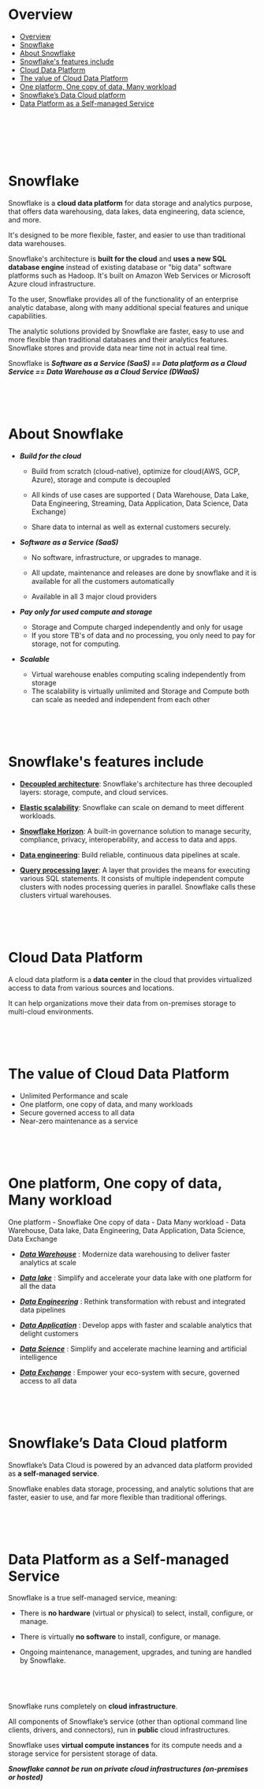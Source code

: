 # Overview

- [Overview](#overview)
- [Snowflake](#snowflake)
- [About Snowflake](#about-snowflake)
- [Snowflake's features include](#snowflakes-features-include)
- [Cloud Data Platform](#cloud-data-platform)
- [The value of Cloud Data Platform](#the-value-of-cloud-data-platform)
- [One platform, One copy of data, Many workload](#one-platform-one-copy-of-data-many-workload)
- [Snowflake’s Data Cloud platform](#snowflakes-data-cloud-platform)
- [Data Platform as a Self-managed Service](#data-platform-as-a-self-managed-service)

&nbsp;

&nbsp;

&nbsp;

# Snowflake

Snowflake is a **cloud data platform** for data storage and analytics purpose, that offers data warehousing, data lakes, data engineering, data science, and more.

It's designed to be more flexible, faster, and easier to use than traditional data warehouses.

Snowflake's architecture is **built for the cloud** and **uses a new SQL database engine** instead of existing database or "big data" software platforms such as Hadoop. It's built on Amazon Web Services or Microsoft Azure cloud infrastructure.

To the user, Snowflake provides all of the functionality of an enterprise analytic database, along with many additional special features and unique capabilities.

The analytic solutions provided by Snowflake are faster, easy to use and more flexible than traditional databases and their analytics features. Snowflake stores and provide data near time not in actual real time.

Snowflake is **_Software as a Service (SaaS) == Data platform as a Cloud Service == Data Warehouse as a Cloud Service (DWaaS)_**

&nbsp;

&nbsp;

# About Snowflake

- **_Build for the cloud_**

  - Build from scratch (cloud-native), optimize for cloud(AWS, GCP, Azure), storage and compute is decoupled

  - All kinds of use cases are supported ( Data Warehouse, Data Lake, Data Engineering, Streaming, Data Application, Data Science, Data Exchange)

  - Share data to internal as well as external customers securely.

- **_Software as a Service (SaaS)_**

  - No software, infrastructure, or upgrades to manage.

  - All update, maintenance and releases are done by snowflake and it is available for all the customers automatically
  - Available in all 3 major cloud providers

- **_Pay only for used compute and storage_**

  - Storage and Compute charged independently and only for usage
  - If you store TB's of data and no processing, you only need to pay for storage, not for computing.

- **_Scalable_**
  - Virtual warehouse enables computing scaling independently from storage
  - The scalability is virtually unlimited and Storage and Compute both can scale as needed and independent from each other

&nbsp;

&nbsp;

# Snowflake's features include

- <u>**Decoupled architecture**</u>: Snowflake's architecture has three decoupled layers: storage, compute, and cloud services.

- <u>**Elastic scalability**</u>: Snowflake can scale on demand to meet different workloads.

- <u>**Snowflake Horizon**</u>: A built-in governance solution to manage security, compliance, privacy, interoperability, and access to data and apps.

- <u>**Data engineering**</u>: Build reliable, continuous data pipelines at scale.

- <u>**Query processing layer**</u>: A layer that provides the means for executing various SQL statements. It consists of multiple independent compute clusters with nodes processing queries in parallel. Snowflake calls these clusters virtual warehouses.

&nbsp;

&nbsp;

# Cloud Data Platform

A cloud data platform is a **data center** in the cloud that provides virtualized access to data from various sources and locations.

It can help organizations move their data from on-premises storage to multi-cloud environments.

&nbsp;

&nbsp;

# The value of Cloud Data Platform

- Unlimited Performance and scale
- One platform, one copy of data, and many workloads
- Secure governed access to all data
- Near-zero maintenance as a service

&nbsp;

&nbsp;

# One platform, One copy of data, Many workload

One platform - Snowflake
One copy of data - Data
Many workload - Data Warehouse, Data lake, Data Engineering, Data Application, Data Science, Data Exchange

- <u>**_Data Warehouse_**</u> : Modernize data warehousing to deliver faster analytics at scale
- <u>**_Data lake_**</u> : Simplify and accelerate your data lake with one platform for all the data
- <u>**_Data Engineering_**</u> : Rethink transformation with rebust and integrated data pipelines

- <u>**_Data Application_**</u> : Develop apps with faster and scalable analytics that delight customers

- <u>**_Data Science_**</u> : Simplify and accelerate machine learning and artificial intelligence

- <u>**_Data Exchange_**</u> : Empower your eco-system with secure, governed access to all data

&nbsp;

&nbsp;

# Snowflake’s Data Cloud platform

Snowflake’s Data Cloud is powered by an advanced data platform provided as **a self-managed service**.

Snowflake enables data storage, processing, and analytic solutions that are faster, easier to use, and far more flexible than traditional offerings.

&nbsp;

&nbsp;

# Data Platform as a Self-managed Service

Snowflake is a true self-managed service, meaning:

- There is **no hardware** (virtual or physical) to select, install, configure, or manage.

- There is virtually **no software** to install, configure, or manage.

- Ongoing maintenance, management, upgrades, and tuning are handled by Snowflake.

&nbsp;

&nbsp;

Snowflake runs completely on **cloud infrastructure**.

All components of Snowflake’s service (other than optional command line clients, drivers, and connectors), run in **public** cloud infrastructures.

Snowflake uses **virtual compute instances** for its compute needs and a storage service for persistent storage of data.

**_Snowflake cannot be run on private cloud infrastructures (on-premises or hosted)_**

&nbsp;

&nbsp;

&nbsp;
